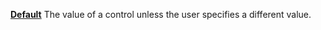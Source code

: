 [**Default**](properties-data.md) The value of a control unless the user specifies a different value.
